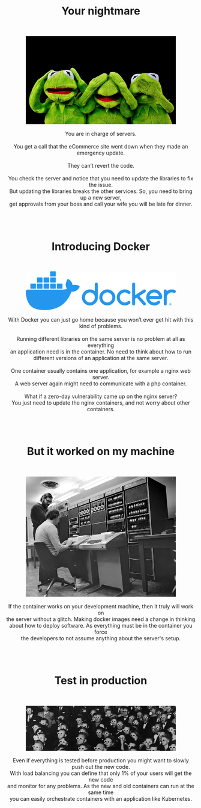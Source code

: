 <h1 align="center">Your nightmare</h1>
<br>
<p align="center">
<img width="400" src="images/problems.jpg">
</p>
<p align="center">
You are in charge of servers.<br><br>
You get a call that the eCommerce site went down when they made an emergency update.<br><br>
They can’t revert the code.<br><br>
You check the server and notice that you need to update the libraries to fix the issue.<br>
But updating the libraries breaks the other services. So, you need to bring up a new server,<br>
get approvals from your boss and call your wife you will be late for dinner.
</p>

<br><br>

<h1 align="center">Introducing Docker</h1>
<br>
<p align="center">
<img width="400" src="images/horizontal-logo-monochromatic-white.png">
</p>
<p align="center">
With Docker you can just go home because you won’t ever get hit with this kind of problems.<br>
<br>
Running different libraries on the same server is no problem at all as everything<br>
an application need is in the container. No need to think about how to run<br>
different versions of an application at the same server.<br>
<br>
One container usually contains one application, for example a nginx web server.<br>
A web server again might need to communicate with a php container.<br><br>
What if a zero-day vulnerability came up on the nginx server?<br>
You just need to update the nginx containers, and not worry about other containers.
</p>

<br><br>

<h1 align="center">But it worked on my machine</h1>
<br>
<p align="center">
<img width="400" src="images/itworks.jpg">
</p>
<p align="center">
If the container works on your development machine, then it truly will work on<br>
the server without a glitch. Making docker images need a change in thinking<br>
about how to deploy software. As everything must be in the container you force<br>
the developers to not assume anything about the server's setup.
</p>

<br><br>

<h1 align="center">Test in production</h1>
<br>
<p align="center">
<img width="400" src="images/inproduction.jpg">
</p>
<p align="center">
Even if everything is tested before production you might want to slowly push out the new code.<br>
With load balancing you can define that only 1% of your users will get the new code<br>
and monitor for any problems. As the new and old containers can run at the same time<br>
you can easily orchestrate containers with an application like Kubernetes.<br>
</p>

